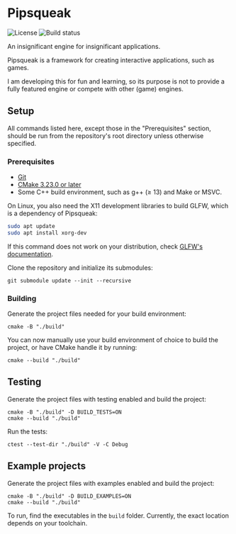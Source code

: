 # Pipsqueak

![License][shield-license]
![Build status][shield-build-status]

An insignificant engine for insignificant applications.

Pipsqueak is a framework for creating interactive applications, such as games.

I am developing this for fun and learning, so its purpose is not to provide a
fully featured engine or compete with other (game) engines.

## Setup

All commands listed here, except those in the "Prerequisites" section, should be
run from the repository's root directory unless otherwise specified.

### Prerequisites

- [Git][git]
- [CMake 3.23.0 or later][cmake]
- Some C++ build environment, such as g++ (≥ 13) and Make or MSVC.

On Linux, you also need the X11 development libraries to build GLFW, which is a
dependency of Pipsqueak:

```bash
sudo apt update
sudo apt install xorg-dev
```

If this command does not work on your distribution, check
[GLFW's documentation][glfw-deps].

Clone the repository and initialize its submodules:

    git submodule update --init --recursive

### Building

Generate the project files needed for your build environment:

    cmake -B "./build"

You can now manually use your build environment of choice to build the project,
or have CMake handle it by running:

    cmake --build "./build"

## Testing

Generate the project files with testing enabled and build the project:

    cmake -B "./build" -D BUILD_TESTS=ON
    cmake --build "./build"

Run the tests:

    ctest --test-dir "./build" -V -C Debug

## Example projects

Generate the project files with examples enabled and build the project:

    cmake -B "./build" -D BUILD_EXAMPLES=ON
    cmake --build "./build"

To run, find the executables in the `build` folder.
Currently, the exact location depends on your toolchain.

[git]:       <https://git-scm.com/>
[cmake]:     <https://cmake.org/>
[glfw-deps]: <https://www.glfw.org/docs/3.3/compile.html#compile_deps>

[shield-license]: <https://img.shields.io/github/license/Kumodatsu/pipsqueak?style=flat-square>
[shield-build-status]: <https://img.shields.io/github/actions/workflow/status/Kumodatsu/pipsqueak/build.yml?style=flat-square>
